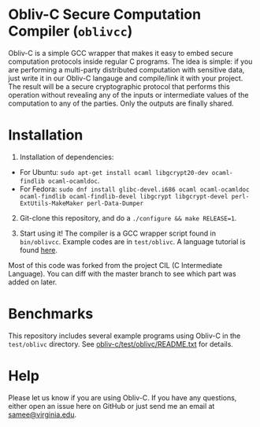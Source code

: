 Obliv-C Secure Computation Compiler (`oblivcc`)
===============================================

Obliv-C is a simple GCC wrapper that makes it easy to embed secure computation protocols inside regular C programs. The idea is simple: if you are performing a multi-party distributed computation with sensitive data, just write it in our Obliv-C langauge and compile/link it with your project. The result will be a secure cryptographic protocol that performs this operation without revealing any of the inputs or intermediate values of the computation to any of the parties. Only the outputs are finally shared.

# Installation

1. Installation of dependencies:
  * For Ubuntu: `sudo apt-get install ocaml libgcrypt20-dev ocaml-findlib ocaml-ocamldoc`.
  * For Fedora: `sudo dnf install glibc-devel.i686 ocaml ocaml-ocamldoc ocaml-findlib ocaml-findlib-devel libgcrypt libgcrypt-devel perl-ExtUtils-MakeMaker perl-Data-Dumper`

2. Git-clone this repository, and do a `./configure && make RELEASE=1`. 

3. Start using it! The compiler is a GCC wrapper script found in `bin/oblivcc`. Example codes are in `test/oblivc`. A language tutorial is found [here](http://goo.gl/TXzxD0).

Most of this code was forked from the project CIL (C Intermediate Language). You can diff with the master branch to see which part was added on later.

# Benchmarks

This repository includes several example programs using Obliv-C in the `test/oblivc` directory.  See [obliv-c/test/oblivc/README.txt](https://github.com/uvasrg/obliv-c/blob/obliv-c/test/oblivc/README.txt) for details. 

# Help

Please let us know if you are using Obliv-C.  If you have any questions, either open an issue here on GitHub or just send me an email at samee@virginia.edu.
